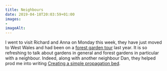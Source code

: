 ```yaml
---
title: Neighbours
date: 2019-04-18T20:03:59+01:00
images: 
- 
imageAlt: 
---
```


I went to visit Richard and Anna on Monday this week, they have just moved to West Wales and had been on a [forest garden tour](/tour/) last year. It is so refreshing to talk about gardens in general and forest gardens in particular with a neighbour. Indeed, along with another neighbour Dan, they helped prod me into writing [Creating a simple propagation bed](https://www.forestgarden.wales/blog/howto-propagation-bed/).
